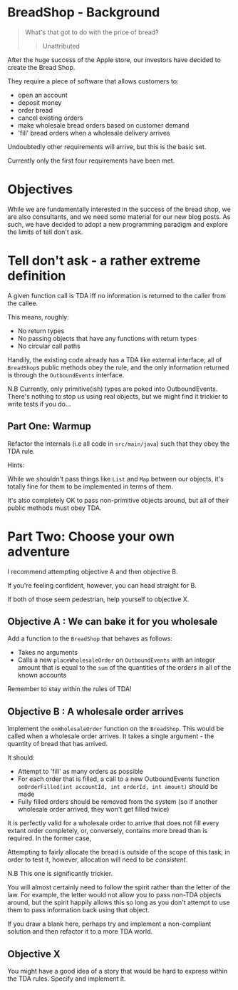 # BreadShop - Background

> What's that got to do with the price of bread?
>> Unattributed

After the huge success of the Apple store, our investors have decided
to create the Bread Shop.

They require a piece of software that allows customers to:

* open an account
* deposit money
* order bread
* cancel existing orders
* make wholesale bread orders based on customer demand
* 'fill' bread orders when a wholesale delivery arrives

Undoubtedly other requirements will arrive, but this is the basic set.

Currently only the first four requirements have been met.

# Objectives

While we are fundamentally interested in the success of the bread
shop, we are also consultants, and we need some material for our new
blog posts. As such, we have decided to adopt a new programming
paradigm and explore the limits of tell don't ask.

# Tell don't ask - a rather extreme definition

A given function call is TDA iff no information is returned to the
caller from the callee.

This means, roughly:

* No return types
* No passing objects that have any functions with return types
* No circular call paths

Handily, the existing code already has a TDA like external interface;
all of `BreadShop`s public methods obey the rule, and the only
information returned is through the `OutboundEvents` interface.

N.B Currently, only primitive(ish) types are poked into
OutboundEvents. There's nothing to stop us using real objects, but we
might find it trickier to write tests if you do...

## Part One: Warmup

Refactor the internals (i.e all code in `src/main/java`) such that
they obey the TDA rule.

Hints:

While we shouldn't pass things like `List` and `Map` between
our objects, it's totally fine for them to be implemented in terms of
them.

It's also completely OK to pass non-primitive objects around, but all
of their public methods must obey TDA.

# Part Two: Choose your own adventure

I recommend attempting objective A and then objective B.

If you're feeling confident, however, you can head straight for B.

If both of those seem pedestrian, help yourself to objective X.

## Objective A : We can bake it for you wholesale

Add a function to the `BreadShop` that behaves as follows:

* Takes no arguments
* Calls a new `placeWholesaleOrder` on `OutboundEvents` with an integer 
  amount that is equal to the `sum` of the quantities of the orders in
  all of the known accounts

Remember to stay within the rules of TDA!

## Objective B : A wholesale order arrives

Implement the `onWholesaleOrder` function on the `BreadShop`. This
would be called when a wholesale order arrives. It takes a single
argument - the quantity of bread that has arrived.

It should:

* Attempt to 'fill' as many orders as possible
* For each order that is filled, a call to a new OutboundEvents function 
  `onOrderFilled(int accountId, int orderId, int amount)` should be made
* Fully filled orders should be removed from the system (so if another 
  wholesale order arrived, they won't get filled twice)

It is perfectly valid for a wholesale order to arrive that does not
fill every extant order completely, or, conversely, contains more
bread than is required. In the former case,

Attempting to fairly allocate the bread is outside of the scope of
this task; in order to test it, however, allocation will need to be
_consistent_.

N.B This one is significantly trickier.

You will almost certainly need to follow the spirit rather than the
letter of the law. For example, the letter would not allow you to pass
non-TDA objects around, but the spirit happily allows this so long as you
don't attempt to use them to pass information back using that object.

If you draw a blank here, perhaps try and implement a non-compliant
solution and then refactor it to a more TDA world.

## Objective X

You might have a good idea of a story that would be hard to express
within the TDA rules. Specify and implement it.